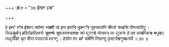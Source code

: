 +++
title = "३७ ईशान इमा"

+++

हे इन्दो सोम ईशानः सर्वस्य स्वामी त्वं इमा इमानि भुवनानि भूतजातानि वीयसे गच्छसि वीगत्यादिषु । किङ्कुर्वन् हरितोहरितवर्णः सुपर्ण्यः सुपतनाश्चाश्वाः रथे युजानो योजयन् ताः सुपर्ण्यः ते तव सम्बन्धिन्यः मधुमत् माधुर्योपेतं घृतं दीप्तं पयउदकं क्षरन्तु । हेसोम तव व्रते कर्मणि तिष्ठन्तु कृष्टयोमनुष्याःसर्वे ॥ ३७ ॥